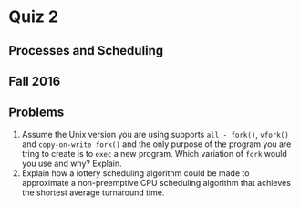 # Quiz 2
## Processes and Scheduling
## Fall 2016
## Problems
1. Assume the Unix version you are using supports `all - fork()`, `vfork()` and `copy-on-write fork()` and the only purpose of the program you are tring to create is to `exec` a new program. Which variation of `fork` would you use and why? Explain.
2. Explain how a lottery scheduling algorithm could be made to approximate a non-preemptive CPU scheduling algorithm that achieves the shortest average turnaround time.
